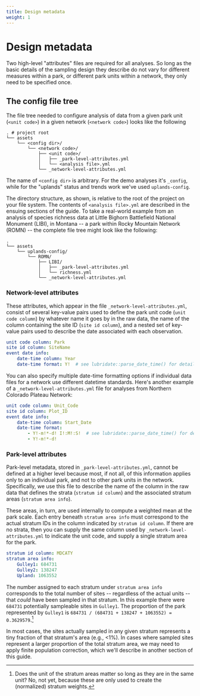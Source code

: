 ```yaml
---
title: Design metadata
weight: 1
---
```


# Design metadata

Two high-level "attributes" files are required for all analyses. So long as the basic details of the sampling design they describe do not vary for different measures within a park, or different park units within a network, they only need to be specified once.

## The config file tree

The file tree needed to configure analysis of data from a given park unit (`<unit code>`) in a given network (`<network code>`) looks like the following

    . # project root
    └── assets
        └── <config dir>/
            └── <network code>/
                ├── <unit code>/
                │   ├── _park-level-attributes.yml
                │   └── <analysis file>.yml
                └── _network-level-attributes.yml

The name of `<config dir>` is arbitrary. For the demo analyses it's `_config`, while for the "uplands" status and trends work we've used `uplands-config`.

The directory structure, as shown, is relative to the root of the project on your file system. The contents of `<analysis file>.yml` are described in the ensuing sections of the guide. To take a real-world example from an analysis of species richness data at Little Bighorn Battlefield National Monument (LIBI), in Montana -- a park within Rocky Mountain Network (ROMN) -- the complete file tree might look like the following:

    .
    └── assets
        └── uplands-config/
            └── ROMN/
                ├── LIBI/
                │   ├── _park-level-attributes.yml
                │   └── richness.yml
                └── _network-level-attributes.yml

### Network-level attributes
These attributes, which appear in the file `_network-level-attributes.yml`, consist of several key-value pairs used to define the park unit code (`unit code column`) by whatever name it goes by in the raw data, the name of the column containing the site ID (`site id column`), and a nested set of key-value pairs used to describe the date associated with each observation.
```YAML
unit code column: Park
site id column: SiteName
event date info:
    date-time column: Year
    date-time format: Y!  # see lubridate::parse_date_time() for details
```

You can also specify multiple date-time formatting options if individual data files for a network use different datetime standards. Here's another example of a `_network-level-attributes.yml` file for analyses from Northern Colorado Plateau Network:
```YAML
unit code column: Unit_Code
site id column: Plot_ID
event date info:
    date-time column: Start_Date
    date-time format:
        - Y!-m!*-d! I!:M!:S!  # see lubridate::parse_date_time() for details
        - Y!-m!*-d!
```

### Park-level attributes
Park-level metadata, stored in `_park-level-attributes.yml`, cannot be defined at a higher level because most, if not all, of this information applies only to an individual park, and not to other park units in the network. Specifically, we use this file to describe the name of the column in the raw data that defines the strata (`stratum id column`) and the associated stratum areas (`stratum area info`).

These areas, in turn, are used internally to compute a weighted mean at the park scale. Each entry beneath `stratum area info` must correspond to the actual stratum IDs in the column indicated by `stratum id column`. If there are no strata, then you can supply the same column used by `_network-level-attributes.yml` to indicate the unit code, and supply a single stratum area for the park.
```YAML
stratum id column: MDCATY
stratum area info:
    Gulley1: 684731
    Gulley2: 138247
    Upland: 1063552
```

The number assigned to each stratum under `stratum area info` corresponds to the total number of sites -- regardless of the actual units -- that _could_ have been sampled in that stratum. In this example there were `684731` potentially sampleable sites in `Gulley1`. The proportion of the park represented by `Gulley1` is `684731 / (684731 + 138247 + 1063552) = 0.3629579`.[^1] 

In most cases, the sites actually sampled in any given stratum represents a tiny fraction of that stratum's area (e.g., <1%). In cases where sampled sites represent a larger proportion of the total stratum area, we may need to apply finite population correction, which we'll describe in another section of this guide.

[^1]: Does the unit of the stratum areas matter so long as they are in the same unit? No, not yet, because these are only used to create the (normalized) stratum weights.
